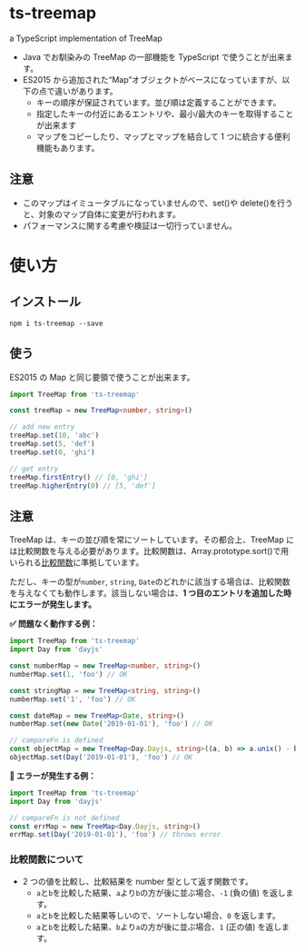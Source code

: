 # ts-treemap

a TypeScript implementation of TreeMap

- Java でお馴染みの TreeMap の一部機能を TypeScript で使うことが出来ます。
- ES2015 から追加された“Map”オブジェクトがベースになっていますが、以下の点で違いがあります。
  - キーの順序が保証されています。並び順は定義することができます。
  - 指定したキーの付近にあるエントリや、最小/最大のキーを取得することが出来ます
  - マップをコピーしたり、マップとマップを結合して 1 つに統合する便利機能もあります。

## 注意

- このマップはイミュータブルになっていませんので、set()や delete()を行うと、対象のマップ自体に変更が行われます。
- パフォーマンスに関する考慮や検証は一切行っていません。

# 使い方

## インストール

```
npm i ts-treemap --save
```

## 使う

ES2015 の Map と同じ要領で使うことが出来ます。

```typescript
import TreeMap from 'ts-treemap'

const treeMap = new TreeMap<number, string>()

// add new entry
treeMap.set(10, 'abc')
treeMap.set(5, 'def')
treeMap.set(0, 'ghi')

// get entry
treeMap.firstEntry() // [0, 'ghi']
treeMap.higherEntry(0) // [5, 'def']
```

## 注意

TreeMap は、キーの並び順を常にソートしています。その都合上、TreeMap には比較関数を与える必要があります。比較関数は、Array.prototype.sort()で用いられる[比較関数](https://developer.mozilla.org/ja/docs/Web/JavaScript/Reference/Global_Objects/Array/sort#説明)に準拠しています。

ただし、キーの型が`number`, `string`, `Date`のどれかに該当する場合は、比較関数を与えなくても動作します。該当しない場合は、**1 つ目のエントリを追加した時にエラーが発生します。**

**✅ 問題なく動作する例：**

```typescript
import TreeMap from 'ts-treemap'
import Day from 'dayjs'

const numberMap = new TreeMap<number, string>()
numberMap.set(1, 'foo') // OK

const stringMap = new TreeMap<string, string>()
numberMap.set('1', 'foo') // OK

const dateMap = new TreeMap<Date, string>()
numberMap.set(new Date('2019-01-01'), 'foo') // OK

// compareFn is defined
const objectMap = new TreeMap<Day.Dayjs, string>((a, b) => a.unix() - b.unix())
objectMap.set(Day('2019-01-01'), 'foo') // OK
```

**🛑 エラーが発生する例：**

```typescript
import TreeMap from 'ts-treemap'
import Day from 'dayjs'

// compareFn is not defined
const errMap = new TreeMap<Day.Dayjs, string>()
errMap.set(Day('2019-01-01'), 'foo') // throws error
```

### 比較関数について

- 2 つの値を比較し、比較結果を number 型として返す関数です。
  - `a`と`b`を比較した結果、`a`より`b`の方が後に並ぶ場合、`-1` (負の値) を返します。
  - `a`と`b`を比較した結果等しいので、ソートしない場合、`0` を返します。
  - `a`と`b`を比較した結果、`b`より`a`の方が後に並ぶ場合、`1` (正の値) を返します。
